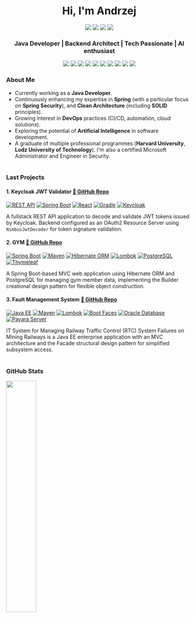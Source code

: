 <h1 align="center">Hi, I'm Andrzej</h1>
<p align="center">
  <a href="https://github.com/AndrzejSzelag?tab=repositories"><img src="https://img.shields.io/badge/GitHub-181717?style=flat-square&logo=github&logoColor=white"/></a>
  <a href="https://www.linkedin.com/in/andrzejszelag/"><img src="https://img.shields.io/badge/LinkedIn-0077B5?style=flat-square&logo=linkedin&logoColor=white"/></a>
  <a href="mailto:szelagandrzej@gmail.com"><img src="https://img.shields.io/badge/Gmail-D14836?style=flat-square&logo=gmail&logoColor=white"/></a>
  <a href="https://www.youtube.com/@andrzej-szelag/videos"><img src="https://img.shields.io/badge/YouTube-FF0000?style=flat-square&logo=youtube&logoColor=white"/></a>
</p>
<h3 align="center">Java Developer | Backend Architect | Tech Passionate | AI enthusiast</h3>

<p align="center">
  <img src="https://img.shields.io/badge/Java-ED8B00?style=flat-square&logo=openjdk&logoColor=white"/>
  <img src="https://img.shields.io/badge/Spring Boot-6DB33F?style=flat-square&logo=springboot&logoColor=white"/>
  <img src="https://img.shields.io/badge/PostgreSQL-4169E1?style=flat-square&logo=postgresql&logoColor=white"/>
  <img src="https://img.shields.io/badge/MongoDB-47A248?style=flat-square&logo=mongodb&logoColor=white"/>
  <img src="https://img.shields.io/badge/React-61DAFB?style=flat-square&logo=react&logoColor=white"/>
  <img src="https://img.shields.io/badge/Apache Kafka-231F20?style=flat-square&logo=apachekafka&logoColor=white"/>
  <img src="https://img.shields.io/badge/Keycloak-0071C1?style=flat-square&logo=keycloak&logoColor=white"/>
  <img src="https://img.shields.io/badge/Docker-2496ED?style=flat-square&logo=docker&logoColor=white"/>
  <img src="https://img.shields.io/badge/Kubernetes-326CE5?style=flat-square&logo=kubernetes&logoColor=white"/>
  <img src="https://img.shields.io/badge/REST-API-009688?style=flat-square&logo=swagger&logoColor=white" />
</p>

### About Me
- Currently working as a **Java Developer**.
- Continuously enhancing my expertise in **Spring** (with a particular focus on **Spring Security**), and **Clean Architecture** (including **SOLID** principles).
- Growing interest in **DevOps** practices (CI/CD, automation, cloud solutions).
- Exploring the potential of **Artificial Intelligence** in software development.
- A graduate of multiple professional programmes (**Harvard University**, **Lodz University of Technology**). I'm also a certified Microsoft Administrator and Engineer in Security.
<br /><br />

### Last Projects

#### 1. **Keycloak JWT Validator** [🔗 GitHub Repo](https://github.com/AndrzejSzelag/keycloak-jwt-validator-springboot-react)

[<img alt="REST API" src="https://img.shields.io/badge/REST-API-009688.svg?logo=openapi-initiative">](https://restfulapi.net/)
[<img alt="Spring Boot" src="https://img.shields.io/badge/Spring Boot-3.4.4-6DB33F.svg?logo=springboot">](<https://spring.io/projects/spring-boot>) 
[<img alt="React" src="https://img.shields.io/badge/React-19.1.0-61DAFB?logo=react&logoColor=white">](https://react.dev/) 
[<img alt="Gradle" src="https://img.shields.io/badge/Gradle-8.13-02303A.svg?logo=gradle">](https://gradle.org/)
[<img alt="Keycloak" src="https://img.shields.io/badge/Keycloak-26.1.4-0071C1.svg?logo=keycloak">](https://www.keycloak.org/) 

A fullstack REST API application to decode and validate JWT tokens issued by Keycloak. Backend configured as an OAuth2 Resource Server using `NimbusJwtDecoder` for token signature validation.

#### 2. **GYM** [🔗 GitHub Repo](https://github.com/AndrzejSzelag/gym)

[<img alt="Spring Boot" src="https://img.shields.io/badge/Spring Boot-3.3.2-6DB33F.svg?logo=springboot">](<https://spring.io/projects/spring-boot>) 
[<img alt="Maven" src="https://img.shields.io/badge/Maven-3.9.8-C71A36.svg?logo=apachemaven">](https://maven.apache.org/)
[<img alt="Hibernate ORM" src="https://img.shields.io/badge/Hibernate ORM-6.6.0.Final-59666C.svg?logo=hibernate">](https://hibernate.org/)
[<img alt="Lombok" src="https://img.shields.io/badge/Lombok-1.18.34-DA525D.svg?logo=java">](https://projectlombok.org/)
[<img alt="PostgreSQL" src="https://img.shields.io/badge/PostgreSQL-16.3-4169E1?logo=postgresql&logoColor=white"/>](https://www.postgresql.org/)
[<img alt="Thymeleaf" src="https://img.shields.io/badge/Thymeleaf-3.1.1-005F0F.svg?logo=thymeleaf">](https://www.thymeleaf.org/)

A Spring Boot-based MVC web application using Hibernate ORM and PostgreSQL for managing gym member data, implementing the Builder creational design pattern for flexible object construction.

#### 3. **Fault Management System** [🔗 GitHub Repo](https://github.com/AndrzejSzelag/fms)

[<img alt="Java EE" src="https://img.shields.io/badge/Java EE-8.0.1-007396.svg?logo=java">](https://www.oracle.com/java/technologies/java-ee-glance.html)
[<img alt="Maven" src="https://img.shields.io/badge/Maven-3.8.6-C71A36.svg?logo=apachemaven">](https://maven.apache.org/)
[<img alt="Lombok" src="https://img.shields.io/badge/Lombok-1.18.26-DA525D.svg?logo=java">](https://projectlombok.org/)
[<img alt="Boot Faces" src="https://img.shields.io/badge/Boot Faces-1.5.0-7952B3.svg?logo=bootstrap">](https://www.bootsfaces.net/index.jsf)
[<img alt="Oracle Database" src="https://img.shields.io/badge/Oracle Database-21c Express Edition-F80000.svg?logo=oracle"/>](https://www.oracle.com/database/technologies/xe-downloads.html)
[<img alt="Payara Server" src="https://img.shields.io/badge/Payara Server-5.2021.10-FF7300.svg?logo=payara">](https://www.payara.fish/)

IT System for Managing Railway Traffic Control (RTC) System Failures on Mining Railways is a Java EE enterprise application with an MVC architecture and the Facade structural design pattern for simplified subsystem access.
<br /><br />

### GitHub Stats

<!--<img src="https://github-readme-stats.vercel.app/api?username=AndrzejSzelag&show_icons=true&theme=ayu-mirage" width="48%" />
<img src="https://github-readme-streak-stats.herokuapp.com/?user=AndrzejSzelag&theme=ayu-mirage" width="48%" />-->
<img src="https://github-readme-stats.vercel.app/api/top-langs/?username=AndrzejSzelag&layout=compact&theme=ayu-mirage" width="40%" />

<!--
<p align="center">
  <img src="https://github-readme-stats.vercel.app/api?username=AndrzejSzelag&show_icons=true&theme=radical" width="48%" />
  <img src="https://github-readme-streak-stats.herokuapp.com/?user=AndrzejSzelag&theme=radical" width="48%" />
</p>


<p align="center">
  <img src="https://github-readme-stats.vercel.app/api/top-langs/?username=AndrzejSzelag&layout=compact&theme=radical" width="40%" />
</p>
<br /><br />


<img src="https://github-readme-stats.vercel.app/api?username=AndrzejSzelag&show_icons=true&theme=dark" width="48%" />
<img src="https://github-readme-streak-stats.herokuapp.com/?user=AndrzejSzelag&theme=dark" width="48%" />
<img src="https://github-readme-stats.vercel.app/api/top-langs/?username=AndrzejSzelag&layout=compact&theme=dark" width="40%" />


<img src="https://github-readme-stats.vercel.app/api?username=AndrzejSzelag&show_icons=true&theme=tokyonight" width="48%" />
<img src="https://github-readme-streak-stats.herokuapp.com/?user=AndrzejSzelag&theme=tokyonight" width="48%" />
<img src="https://github-readme-stats.vercel.app/api/top-langs/?username=AndrzejSzelag&layout=compact&theme=tokyonight" width="40%" />


<img src="https://github-readme-stats.vercel.app/api?username=AndrzejSzelag&show_icons=true&theme=onedark" width="48%" />
<img src="https://github-readme-streak-stats.herokuapp.com/?user=AndrzejSzelag&theme=onedark" width="48%" />
<img src="https://github-readme-stats.vercel.app/api/top-langs/?username=AndrzejSzelag&layout=compact&theme=onedark" width="40%" />

-->

